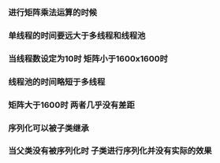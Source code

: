 ### 进行矩阵乘法运算的时候
### 单线程的时间要远大于多线程和线程池
### 当线程数设定为10时 矩阵小于1600x1600时
### 线程池的时间略短于多线程
### 矩阵大于1600时 两者几乎没有差距
###
### 序列化可以被子类继承
### 当父类没有被序列化时 子类进行序列化并没有实际的效果
